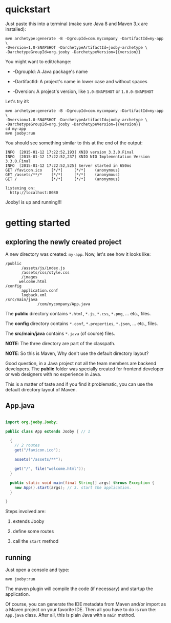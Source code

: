 quickstart
=====

Just paste this into a terminal (make sure Java 8 and Maven 3.x are installed):

    mvn archetype:generate -B -DgroupId=com.mycompany -DartifactId=my-app \
    -Dversion=1.0-SNAPSHOT -DarchetypeArtifactId=jooby-archetype \
    -DarchetypeGroupId=org.jooby -DarchetypeVersion={{version}}

You might want to edit/change:

* -DgroupId: A Java package's name

* -DartifactId: A project's name in lower case and without spaces

* -Dversion: A project's version, like ```1.0-SNAPSHOT``` or ```1.0.0-SNAPSHOT```


Let's try it!:

    mvn archetype:generate -B -DgroupId=com.mycompany -DartifactId=my-app \
    -Dversion=1.0-SNAPSHOT -DarchetypeArtifactId=jooby-archetype \
    -DarchetypeGroupId=org.jooby -DarchetypeVersion={{version}}
    cd my-app
    mvn jooby:run

You should see something similar to this at the end of the output:

    INFO  [2015-01-12 17:22:52,193] XNIO version 3.3.0.Final
    INFO  [2015-01-12 17:22:52,237] XNIO NIO Implementation Version 3.3.0.Final
    INFO  [2015-01-12 17:22:52,525] Server started in 650ms
    GET /favicon.ico    [*/*]     [*/*]    (anonymous)
    GET /assets/**/*    [*/*]     [*/*]    (anonymous)
    GET /               [*/*]     [*/*]    (anonymous)

    listening on:
      http://localhost:8080

Jooby! is up and running!!!

getting started
=====

exploring the newly created project
-----

A new directory was created: ```my-app```. Now, let's see how it looks like:

    /public
           /assets/js/index.js
           /assets/css/style.css
           /images
          welcome.html
    /config
           application.conf
           logback.xml
    /src/main/java
                  /com/mycompany/App.java

The **public** directory contains ```*.html```, ```*.js```, ```*.css```, ```*.png```, ... etc., files.

The **config** directory contains ```*.conf```, ```*.properties```, ```*.json```, ... etc., files.

The **src/main/java** contains ```*.java``` (of course) files.

**NOTE**: The three directory are part of the classpath.

**NOTE**: So this is Maven, Why don't use the default directory layout?

Good question, in a Java project not all the team members are backend developers. The **public** folder
was specially created for frontend developer or web designers with no experience in Java. 

This is a matter of taste and if you find it problematic, you can use the default directory layout of Maven.


App.java
-----

```java

import org.jooby.Jooby;

public class App extends Jooby { // 1

  {
    // 2 routes
    get("/favicon.ico");

    assets("/assets/**");

    get("/", file("welcome.html"));
  }

  public static void main(final String[] args) throws Exception {
    new App().start(args); // 3. start the application.
  }

}

```

Steps involved are:

1) extends Jooby

2) define some routes

3) call the ```start``` method

running
-----

Just open a console and type:

    mvn jooby:run

The maven plugin will compile the code (if necessary) and startup the application.

Of course, you can generate the IDE metadata from Maven and/or import as a Maven project on your favorite IDE.
Then all you have to do is run the: ```App.java``` class. After all, this is plain Java with a ```main``` method.
